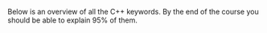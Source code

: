 Below is an overview of all the C++ keywords. By the end of the course you should be able to explain 95% of them.
